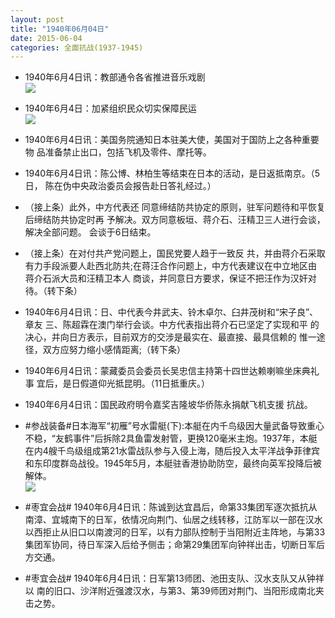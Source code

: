 ```yaml
---
layout: post
title: "1940年06月04日"
date: 2015-06-04
categories: 全面抗战(1937-1945)
---
```


<meta name="referrer" content="no-referrer" />

- 1940年6月4日讯：教部通令各省推进音乐戏剧 <br/><img src="https://ww4.sinaimg.cn/large/aca367d8jw1essgo1sgbhj20b80c8gmw.jpg" />

- 1940年6月4日：加紧组织民众切实保障民运 <br/><img src="https://ww4.sinaimg.cn/large/aca367d8jw1essexnck05j211z0i3agp.jpg" />

- 1940年6月4日讯：美国务院通知日本驻美大使，美国对于国防上之各种重要物 品准备禁止出口，包括飞机及零件、摩托等。 

- 1940年6月4日讯：陈公博、林柏生等结束在日本的活动，是日返抵南京。（5日， 陈在伪中央政治委员会报告赴日答礼经过。） 

- （接上条）此外，中方代表还 同意缔结防共协定的原则，驻军问题待和平恢复后缔结防共协定时再 予解决。双方同意板垣、蒋介石、汪精卫三人进行会谈，解决全部问题。 会谈于6日结束。 

- （接上条）在对付共产党问题上，国民党要人趋于一致反 共，并由蒋介石采取有力手段派要人赴西北防共;在蒋汪合作问题上，中方代表建议在中立地区由蒋介石派大员和汪精卫本人 商谈，并同意日方要求，保证不把汪作为汉奸对待。（转下条）  

- 1940年6月4日讯：日、中代表今井武夫、铃木卓尔、臼井茂树和“宋子良”、章友 三、陈超霖在澳门举行会谈。中方代表指出蒋介石已坚定了实现和平 的决心，并向日方表示，目前双方的交涉是最实在、最直接、最具信赖的 惟一途径，双方应努力缩小感情距离;（转下条） 

- 1940年6月4日讯：蒙藏委员会委员长吴忠信主持第十四世达赖喇嘛坐床典礼事 宜后，是日假道仰光抵昆明。（11日抵重庆。） 

- 1940年6月4日讯：国民政府明令嘉奖吉隆坡华侨陈永捐献飞机支援 抗战。  

- #参战装备#日本海军“初雁”号水雷艇(下):本艇在内千鸟级因大量武备导致重心不稳，“友鹤事件”后拆除2具鱼雷发射管，更换120毫米主炮。1937年，本艇在内4艘千鸟级组成第21水雷战队参与入侵上海，随后投入太平洋战争菲律宾和东印度群岛战役。1945年5月，本艇驻香港协助防空，最终向英军投降后被解体。 <br/><img src="https://ww1.sinaimg.cn/large/aca367d8jw1esrtu3rrurj20dw0bg76g.jpg" />

- #枣宜会战# 1940年6月4日讯：陈诚到达宜昌后，命第33集团军逐次抵抗从南漳、宜城南下的日军，依情况向荆门、仙居之线转移，江防军以一部在汉水以西拒止从旧口以南渡河的日军，以有力部队控制于当阳附近主阵地，与第33集团军协同，待日军深入后给予侧击；命第29集团军向钟祥出击，切断日军后方交通。 

- #枣宜会战# 1940年6月4日讯：日军第13师团、池田支队、汉水支队又从钟祥以 南的旧口、沙洋附近强渡汉水，与第3、第39师团对荆门、当阳形成南北夹击之势。 

